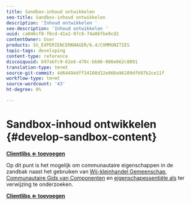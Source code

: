 ```yaml
---
title: Sandbox-inhoud ontwikkelen
seo-title: Sandbox-inhoud ontwikkelen
description: 'Inhoud ontwikkelen '
seo-description: 'Inhoud ontwikkelen '
uuid: ca046cf8-f6cd-41a1-97c8-74a86fbe9cd2
contentOwner: User
products: SG_EXPERIENCEMANAGER/6.4/COMMUNITIES
topic-tags: developing
content-type: reference
discoiquuid: b97abfc9-62e6-470c-bb86-086e662c8091
translation-type: tm+mt
source-git-commit: 4d64494dff34108d32e060a96209df697b2ce11f
workflow-type: tm+mt
source-wordcount: '43'
ht-degree: 0%

---
```



# Sandbox-inhoud ontwikkelen {#develop-sandbox-content}

**[Clientlibs ⇐ toevoegen](add-clientlibs.md)**

Op dit punt is het mogelijk om communautaire eigenschappen in de zandbak naast het gebruiken van [Wij-kleinhandel Gemeenschap](../../help/sites-developing/we-retail.md), [Communautaire Gids van Componenten](components-guide.md) en [eigenschapessentiële als](essentials.md) ter verwijzing te onderzoeken.

**[Clientlibs ⇐ toevoegen](add-clientlibs.md)**

